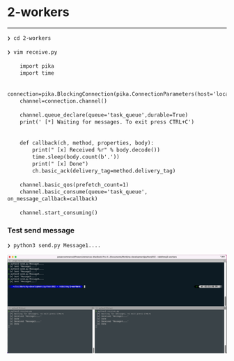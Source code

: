 # 2-workers

---

    ❯ cd 2-workers

    ❯ vim receive.py

        import pika
        import time

        connection=pika.BlockingConnection(pika.ConnectionParameters(host='localhost'))
        channel=connection.channel()

        channel.queue_declare(queue='task_queue',durable=True)
        print(' [*] Waiting for messages. To exit press CTRL+C')


        def callback(ch, method, properties, body):
            print(" [x] Received %r" % body.decode())
            time.sleep(body.count(b'.'))
            print(" [x] Done")
            ch.basic_ack(delivery_tag=method.delivery_tag)

        channel.basic_qos(prefetch_count=1)
        channel.basic_consume(queue='task_queue', on_message_callback=callback)

        channel.start_consuming()

### Test send message

    ❯ python3 send.py Message1....

<p align="center">
    <img src="./result - consume roundrobin with Asynchronous.png" alt="image consume roundrobin with Asynchronous" style="display: block; margin: 0 auto;">
</p>